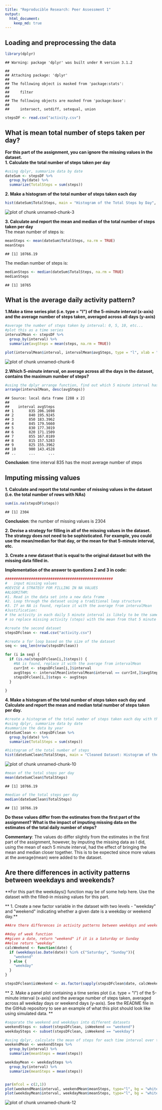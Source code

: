 ```yaml
---
title: "Reproducible Research: Peer Assessment 1"
output: 
  html_document:
    keep_md: true
---
```



## Loading and preprocessing the data

```r
library(dplyr)
```

```
## Warning: package 'dplyr' was built under R version 3.1.2
```

```
## 
## Attaching package: 'dplyr'
## 
## The following object is masked from 'package:stats':
## 
##     filter
## 
## The following objects are masked from 'package:base':
## 
##     intersect, setdiff, setequal, union
```

```r
stepsDF <- read.csv("activity.csv")
```



## What is mean total number of steps taken per day?  

**For this part of the assignment, you can ignore the missing values in the dataset.**  
**1. Calculate the total number of steps taken per day**  


```r
#using dplyr, summarize data by date
dateSum <- stepsDF %>%
  group_by(date) %>%
  summarize(TotalSteps = sum(steps))
```


**2. Make a histogram of the total number of steps taken each day**  

```r
hist(dateSum$TotalSteps, main = "Histogram of the Total Steps by Day", xlab = "Number of Steps")
```

![plot of chunk unnamed-chunk-3](figure/unnamed-chunk-3-1.png) 

    
**3. Calculate and report the mean and median of the total number of steps taken per day**  
The mean number of steps is:

```r
meanSteps <- mean(dateSum$TotalSteps, na.rm = TRUE)
meanSteps
```

```
## [1] 10766.19
```

The median number of steps is:

```r
medianSteps <- median(dateSum$TotalSteps, na.rm = TRUE)
medianSteps
```

```
## [1] 10765
```


## What is the average daily activity pattern?

**1.Make a time series plot (i.e. type = "l") of the 5-minute interval (x-axis) and the average number of steps taken, averaged across all days (y-axis)**  


```r
#average the number of steps taken by interval: 0, 5, 10, etc...
#plot this as a time series
intervalMean <- stepsDF %>%
  group_by(interval) %>%
  summarize(avgSteps = mean(steps, na.rm = TRUE))

plot(intervalMean$interval, intervalMean$avgSteps, type = "l", xlab = "Time Interval", ylab = "Average Steps")
```

![plot of chunk unnamed-chunk-6](figure/unnamed-chunk-6-1.png) 

**2.Which 5-minute interval, on average across all the days in the dataset, contains the maximum number of steps?**    


```r
#using the dplyr arrange function, find out which 5 minute interval has the most number of steps
arrange(intervalMean, desc(avgSteps))
```

```
## Source: local data frame [288 x 2]
## 
##    interval avgSteps
## 1       835 206.1698
## 2       840 195.9245
## 3       850 183.3962
## 4       845 179.5660
## 5       830 177.3019
## 6       820 171.1509
## 7       855 167.0189
## 8       815 157.5283
## 9       825 155.3962
## 10      900 143.4528
## ..      ...      ...
```

**Conclusion**: time interval 835 has the most average number of steps


## Imputing missing values

**1. Calculate and report the total number of missing values in the dataset (i.e. the total number of rows with NAs)**  


```r
sum(is.na(stepsDF$steps))
```

```
## [1] 2304
```

**Conclusion**: the number of missing values is 2304  


**2. Devise a strategy for filling in all of the missing values in the dataset. The strategy does not need to be sophisticated. For example, you could use the mean/median for that day, or the mean for that 5-minute interval, etc.**  


**3. Create a new dataset that is equal to the original dataset but with the missing data filled in.**  

**Implementation of the answer to questions 2 and 3 in code:**    


```r
##################################################
#   input missing values
#DEVISE A STRATEGY FOR FILLING IN NA VALUES
#ALGORITHM:
#1. Read in the data set into a new data frame
#2. Loop through the dataset using a traditional loop structure
#3. If an NA is found, replace it with the average from intervalMean
#Justification:
# the activity in each daily 5 minute interval is likely to be the same
# so replace missing activity (steps) with the mean from that 5 minute interval

#create the second dataset
stepsDFclean <- read.csv("activity.csv")

#create a for loop based on the size of the dataset
seq <- seq_len(nrow(stepsDFclean))

for (i in seq) {
  if (is.na(stepsDFclean[i,]$steps)) {
    #NA is found, replace it with the average from intervalMean
    currInt <- stepsDFclean[i,]$interval
    avgSteps <- intervalMean[intervalMean$interval == currInt,]$avgSteps
    stepsDFclean[i,]$steps <- avgSteps
  }
  
}
```



**4. Make a histogram of the total number of steps taken each day and Calculate and report the mean and median total number of steps taken per day.**      


```r
#create a histogram of the total number of steps taken each day with the revised data
#using dplyr, summarize data by date
#summarize the data by year
dateSumClean <- stepsDFclean %>%
  group_by(date) %>%
  summarize(TotalSteps = sum(steps))

#histogram of the total number of steps
hist(dateSumClean$TotalSteps, main = "Cleaned Dataset: Histogram of the Total Steps by Day", xlab = "Number of Steps")
```

![plot of chunk unnamed-chunk-10](figure/unnamed-chunk-10-1.png) 

```r
#mean of the total steps per day
mean(dateSumClean$TotalSteps)
```

```
## [1] 10766.19
```

```r
#median of the total steps per day
median(dateSumClean$TotalSteps)
```

```
## [1] 10766.19
```




**Do these values differ from the estimates from the first part of the assignment? What is the impact of imputing missing data on the estimates of the total daily number of steps?**   

**Commentary**: The values do differ slightly from the estimates in the first part of the assignment, however, by imputing the missing data
as I did, using the mean of each 5 minute interval, had the effect of bringing the mean and median closer together. This is to be expected since
more values at the average(mean) were added to the dataset.    



## Are there differences in activity patterns between weekdays and weekends?


**For this part the weekdays() function may be of some help here. Use the dataset with the filled-in missing values for this part. 

** 1. Create a new factor variable in the dataset with two levels - "weekday" and "weekend" indicating whether a given date is a weekday or weekend day.**  


```r
##Are there differences in activity patterns between weekdays and weekends? 

##day of week function
##given a date, return "weekend" if it is a Saturday or Sunday
##else return "weekday"
calcWeekend <- function(date) {
  if (weekdays(as.Date(date)) %in% c("Saturday", "Sunday")){ 
    "weekend"
  } else { 
    "weekday"
  }
}

stepsDFclean$isWeekend <- as.factor(sapply(stepsDFclean$date, calcWeekend))
```
    
** 2. Make a panel plot containing a time series plot (i.e. type = "l") of the 5-minute interval (x-axis) and the average number of steps taken, averaged across all weekday days or weekend days (y-axis). See the README file in the GitHub repository to see an example of what this plot should look like using simulated data. **   



```r
#separate the weekend and weekdays into different datasets
weekendSteps <- subset(stepsDFclean, isWeekend == "weekend")
weekdaySteps <- subset(stepsDFclean, isWeekend == "weekday")

#using dplyr, calculate the mean of steps for each time interval over the weekend and week days
weekendMean <- weekendSteps %>%
  group_by(interval) %>%
  summarize(meanSteps = mean(steps))

weekdayMean <- weekdaySteps %>%
  group_by(interval) %>%
  summarize(meanSteps = mean(steps))


par(mfcol = c(2,1))
plot(weekendMean$interval, weekendMean$meanSteps, type="l", bg = "white", ylab="Mean Steps", xlab= "Interval", main = "Mean Weekend Steps by Interval")
plot(weekdayMean$interval, weekdayMean$meanSteps, type="l", bg = "white", ylab="Mean Steps", xlab= "Interval", main = "Mean Week Day Steps by Interval")
```

![plot of chunk unnamed-chunk-12](figure/unnamed-chunk-12-1.png) 


